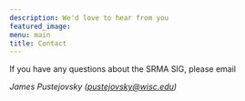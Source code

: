 ```yaml
---
description: We'd love to hear from you
featured_image: 
menu: main
title: Contact
---
```



If you have any questions about the SRMA SIG, please email 

_James Pustejovsky (pustejovsky@wisc.edu)_


